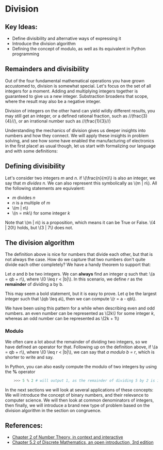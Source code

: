 # Division
## Key Ideas:
- Define divisibility and alternative ways of expressing it
- Introduce the division algorithm
- Defining the concept of modulo, as well as its equivalent in Python programming

## Remainders and divisibility

Out of the four fundamental mathematical operations you have grown accustomed to, division is somewhat special. Let's focus on the set of all integers for a moment. Adding and multiplying integers together is guaranteed to give us a new integer. Substraction broadens that scope, where the result may also be a negative integer.

Division of integers on the other hand can yield wildly different results, you may still get an integer, or a defined rational fraction, such as //(frac{3}{4}//), or an irrational number such as //(frac{1}{3}//)

Understanding the mechanics of division gives us deeper insights into numbers and how they connect. We will apply these insights in problem solving, and see how some have enabled the manufacturing of electronics in the first place! as usual though, let us start with formalizing our language and with some definitions:

## Defining divisibility

Let's consider two integers *m* and *n*. if \\(\frac{n}{m}\\) is also an integer, we say that *m divides n*. We can also represent this symbolically as \\(m | n\\). All the following statements are equivalent:

- *m* divides *n*
- *n* is a multiple of *m*
- \\(m | n\\)
- \\(n = mk\\) for some integer *k*

Note that \\(m | n\\) is a proposition, which means it can be True or False. \\(4 | 20\\) holds, but \\(3 | 7\\) does not.

## The division algorithm

The definition above is nice for numbers that divide each other, but that is not always the case. How do we capture that two numbers don't quite divide each other completely? We have a handy theorem to support that:

Let *a* and *b* be two integers. We can **always** find an integer *q* such that: \\(a = qb + r\\), where \\(0 \leq r < |b|\\). In this scenario, we define *r* as the **remainder** of dividing a by b.

This may seem a bold statement, but it is easy to prove. Let *q* be the largest integer such that \\(qb \leq a\\), then we can compute \\(r = a - qb\\).

We have been using this pattern for a while when describing even and odd numbers. an even number can be represented as \\(2k\\) for some integer *k*, whereas an odd number can be represented as \\(2k + 1\\)

### Modulo

We often care a lot about the remainder of dividing two integers, so we have defined an operator for that. Following up on the definition above, if \\(a = qb + r\\), where \\(0 \leq r < |b|\\), we can say that *a modulo b = r*, which is shorter to write and say. 

In Python, you can also easily compute the modulo of two integers by using the **%** operator
```Python
	>>> 5 % 2 # will output 1, as the remainder of dividing 5 by 2 is 1
```


In the next sections we will look at several applications of these concepts: We will introduce the concept of binary numbers, and their relevance to computer science. We will then look at common denominators of integers, then finally, we will introduce a brand new type of problem based on the division algorithm in the section on congruence.

## References:

- [Chapter 2 of Number Theory, in context and interactive](https://math.gordon.edu/ntic/ntic/section-div-alg.html)
- [Chapter 5.2 of Discrete Mathematics, an open introduction, 3rd edition](https://discrete.openmathbooks.org/dmoi3/sec_addtops-numbth.html)